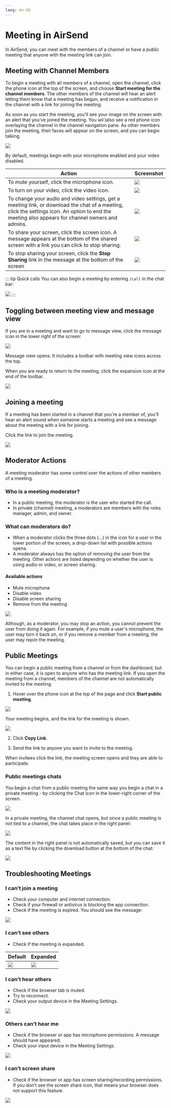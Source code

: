 ```yaml
---
lang: en-US
---
```


# Meeting in AirSend

In AirSend, you can meet with the members of a channel or have a public meeting that anyone with the meeting link can join.

## Meeting with Channel Members

To begin a meeting with all members of a channel, open the channel, click the phone icon at the top of the screen, and choose **Start meeting for the channel members**. The other members of the channel will hear an alert letting them know that a meeting has begun, and receive a notification in the channel with a link for joining the meeting.

As soon as you start the meeting, you'll see your image on the screen with an alert that you've joined the meeting. You wil lalso see a red phone icon overlaying the channel in the channel navigation pane. As other members join the meeting, their faces will appear on the screen, and you can begin talking.

![](../assets/meetings/meeting.gif)

By default, meetings begin with your microphone enabled and your video disabled. 

| Action | Screenshot |
|-|-|
| To mute yourself, click the microphone icon. | ![](../assets/meetings/mute.png) |
| To turn on your video, click the video icon. | ![](../assets/meetings/video.png) |
| To change your audio and video settings, get a meeting link, or download the chat of a meeting, click the settings icon. An option to end the meeting also appears for channel owners and admins.	 | ![](../assets/meetings/settings.png) |
| To share your screen, click the screen icon. A message appears at the bottom of the shared screen with a link you can click to stop sharing.	 | ![](../assets/meetings/screenshare.png) |
| To stop sharing your screen, click the **Stop Sharing** link in the message at the bottom of the screen | ![](../assets/meetings/screenshare-stop.png) |

::: tip Quick calls
You can also begin a meeting by entering `/call` in the chat bar:

![](../assets/meetings/call-command.png)
:::

## Toggling between meeting view and message view

If you are in a meeting and want to go to message view, click the message icon in the lower right of the screen:

![](../assets/meetings/meeting-chat.png)

Message view opens. It includes a toolbar with meeting view icons across the top.

When you are ready to return to the meeting, click the expansion icon at the end of the toolbar.

![](../assets/meetings/meeting-collapse.png)

## Joining a meeting

If a meeting has been started in a channel that you're a member of, you'll hear an alert sound when someone starts a meeting and see a message about the meeting with a link for joining.

Click the link to join the meeting.

![](../assets/meetings/calling-popup.png)

## Moderator Actions

A meeting moderator has some control over the actions of other members of a meeting.

### Who is a meeting moderator?

- In a public meeting, the moderator is the user who started the call.
- In private (channel) meeting, a moderators are members with the roles manager, admin, and owner.

### What can moderators do?

- When a moderator clicks the three dots (...) in the icon for a user in the lower portion of the screen, a drop-down list with possible actions opens.
- A moderator always has the option of removing the user from the meeting. Other actions are listed depending on whether the user is using audio or video, or screen sharing.

#### Available actions

- Mute microphone
- Disable video
- Disable screen sharing
- Remove from the meeting

![](../assets/meetings/moderator-dropdown.png)

Although, as a moderator, you may stop an action, you cannot prevent the user from doing it again. For example, if you mute a user's microphone, the user may turn it back on, or if you remove a member from a meeting, the user may rejoin the meeting.

## Public Meetings

You can begin a public meeting from a channel or from the dashboard, but in either case, it is open to anyone who has the meeting link. If you open the meeting from a channel, members of the channel are not automatically invited to the meeting.

1. Hover over the phone icon at the top of the page and click **Start public meeting**.

![](../assets/meetings/start-public-meeting.png)

Your meeting begins, and the link for the meeting is shown.

![](../assets/meetings/public-meeting.png)

2. Click **Copy Link**.

3. Send the link to anyone you want to invite to the meeting.

When invitees click the link, the meeting screen opens and they are able to participate.

### Public meetings chats

You begin a chat from a public meeting the same way you begin a chat in a private meeting - by clicking the Chat icon in the lower-right corner of the screen.

![](../assets/meetings/public-meeting-chat.png)

In a private meeting, the channel chat opens, but since a public meeting is not tied to a channel, the chat takes place in the right panel:

![](../assets/meetings/public-meeting-chat-open.png)

The content in the right panel is not automatically saved, but you can save it as a text file by clicking the download button at the bottom of the chat:

![](../assets/meetings/public-meeting-chat-download.png)

## Troubleshooting Meetings

### I can’t join a meeting

- Check your computer and internet connection.
- Check if your firewall or antivirus is blocking the app connection.
- Check if the meeting is expired. You should see the message:

![](../assets/meetings/meeting-expired.png)

### I can’t see others

- Check if the meeting is expanded.

| Default | Expanded |
|-|-|
| ![](../assets/meetings/meeting-default.png) | ![](../assets/meetings/meeting-expanded.png) |

### I can’t hear others

- Check if the browser tab is muted.
- Try to reconnect.
- Check your output device in the Meeting Settings.

![](../assets/meetings/meeting-settings-speaker.png)

### Others can’t hear me

- Check if the browser or app has microphone permissions.
A message should have appeared.
- Check your input device in the Meeting Settings.

![](../assets/meetings/meeting-settings-microphone.png)

### I can’t screen share

- Check if the browser or app has screen sharing/recording permissions.
If you don’t see the screen share icon, that means your browser does not support this feature.

![](../assets/meetings/screenshare.png)